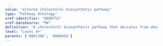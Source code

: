 ```yaml
---
value: "altered cholesterol biosynthetic pathway"
type: "Pathway Ontology"
xref-identifier: "0000752"
xref-dataSource: "PW"
definition: "A cholesterol biosynthetic pathway that deviates from what its normal course should be. Aberrant cholesterol biosynthesis involves defects in enzymes of both early and later steps leading to several disorders."
level: "Level 4+"
parents: ['0001306', '0000454']
---
```

